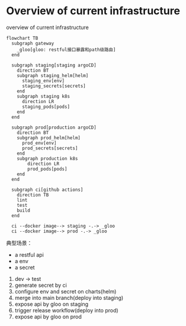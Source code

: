 # Overview of current infrastructure

overview of current infrastructure


```mermaid
flowchart TB
  subgraph gateway
    _gloo[gloo: restful接口暴露和path级路由]
  end

  subgraph staging[staging argoCD]
    direction BT
    subgraph staging_helm[helm]
      staging_env[env]
      staging_secrets[secrets]
    end
    subgraph staging k8s
      direction LR
      staging_pods[pods]
    end
  end

  subgraph prod[production argoCD]
    direction BT
    subgraph prod_helm[helm]
      prod_env[env]
      prod_secrets[secrets]
    end
    subgraph production k8s
        direction LR
        prod_pods[pods]
    end
  end

  subgraph ci[github actions]
    direction TB
    lint
    test
    build
  end

  ci --docker image--> staging -.-> _gloo
  ci --docker image--> prod -.-> _gloo
```

典型场景：

* a restful api
* a env
* a secret

1. dev -> test
2. generate secret by ci
3. configure env and secret on charts(helm)
4. merge into main branch(deploy into staging)
5. expose api by gloo on staging
6. trigger release workflow(deploy into prod)
7. expose api by gloo on prod
